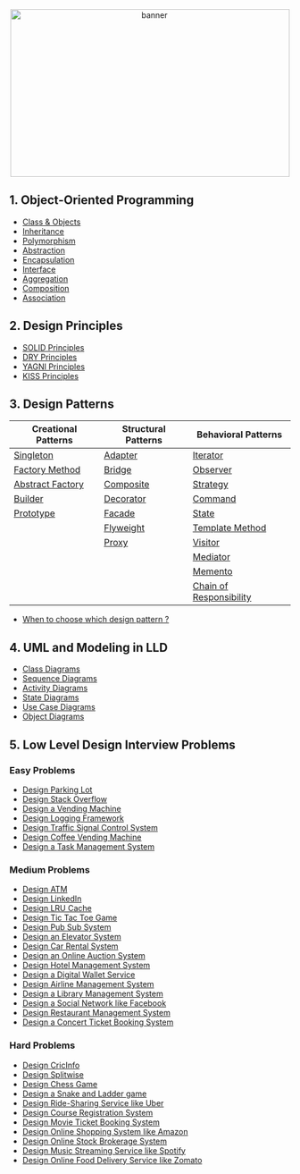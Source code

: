 <div align="center">
  <img src="images/banner.png" width="500" height="300" alt="banner">
</div>

## 1. Object-Oriented Programming
  
- [Class & Objects]()
- [Inheritance]()
- [Polymorphism]()
- [Abstraction]()
- [Encapsulation]()
- [Interface]()
- [Aggregation]()
- [Composition]()
- [Association]()

## 2. Design Principles

- [SOLID Principles]()
- [DRY Principles]()
- [YAGNI Principles]()
- [KISS Principles]()

## 3. Design Patterns

| **Creational Patterns**   | **Structural Patterns** | **Behavioral Patterns**     |
| ------------------------- | ----------------------- | --------------------------- |
| [Singleton]()             | [Adapter]()             | [Iterator]()                |
| [Factory Method]()        | [Bridge]()              | [Observer]()                |
| [Abstract Factory]()      | [Composite]()           | [Strategy]()                |
| [Builder]()               | [Decorator]()           | [Command]()                 |
| [Prototype]()             | [Facade]()              | [State]()                   |
|                           | [Flyweight]()           | [Template Method]()         |
|                           | [Proxy]()               | [Visitor]()                 |
|                           |                         | [Mediator]()                |
|                           |                         | [Memento]()                 |
|                           |                         | [Chain of Responsibility]() |

- [When to choose which design pattern ?]()

## 4.  UML and Modeling in LLD

- [Class Diagrams]()
- [Sequence Diagrams]()
- [Activity Diagrams]()
- [State Diagrams]()
- [Use Case Diagrams]()
- [Object Diagrams]()


## 5. Low Level Design Interview Problems

### Easy Problems

- [Design Parking Lot]()
- [Design Stack Overflow]()
- [Design a Vending Machine]()
- [Design Logging Framework]()
- [Design Traffic Signal Control System]()
- [Design Coffee Vending Machine]()
- [Design a Task Management System]()

### Medium Problems

- [Design ATM]()
- [Design LinkedIn]()
- [Design LRU Cache]()
- [Design Tic Tac Toe Game]()
- [Design Pub Sub System]()
- [Design an Elevator System]()
- [Design Car Rental System]()
- [Design an Online Auction System]()
- [Design Hotel Management System]()
- [Design a Digital Wallet Service]()
- [Design Airline Management System]()
- [Design a Library Management System]()
- [Design a Social Network like Facebook]()
- [Design Restaurant Management System]()
- [Design a Concert Ticket Booking System]()

### Hard Problems

- [Design CricInfo]()
- [Design Splitwise]()
- [Design Chess Game]()
- [Design a Snake and Ladder game]()
- [Design Ride-Sharing Service like Uber]()
- [Design Course Registration System]()
- [Design Movie Ticket Booking System]()
- [Design Online Shopping System like Amazon]()
- [Design Online Stock Brokerage System]()
- [Design Music Streaming Service like Spotify]()
- [Design Online Food Delivery Service like Zomato]()
